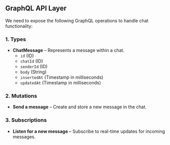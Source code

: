 ## GraphQL API Layer

We need to expose the following GraphQL operations to handle chat functionality:

### 1. **Types**

- **ChatMessage** – Represents a message within a chat.
  - `id` (ID)
  - `chatId` (ID)
  - `senderId` (ID)
  - `body` (String)
  - `insertedAt` (Timestamp in milliseconds)
  - `updatedAt` (Timestamp in milliseconds)

### 2. Mutations

- **Send a message** – Create and store a new message in the chat.

### 3. Subscriptions

- **Listen for a new message** – Subscribe to real-time updates for incoming messages.
